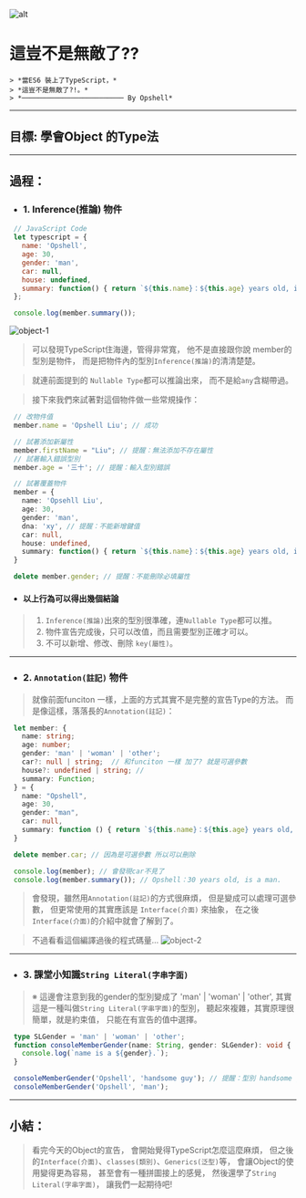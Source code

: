 ![alt](https://)

# 這豈不是無敵了??
	> *當ES6 裝上了TypeScript，*
	> *這豈不是無敵了?!。*
	> *───────────────────────── By Opshell*

---
## 目標: 學會Object 的Type法

---
## 過程：
   - ### 1. Inference(推論) 物件
   ```javascript
    // JavaScript Code
    let typescript = {
      name: 'Opshell',
      age: 30,
      gender: 'man',
      car: null,
      house: undefined,
      summary: function() { return `${this.name}：${this.age} years old, is a ${this.name}.`; }
    };

    console.log(member.summary());
   ```
![object-1](https://)
   > 可以發現TypeScript住海邊，管得非常寬，
   > 他不是直接跟你說 member的型別是物件，
   > 而是把物件內的型別`Inference(推論)`的清清楚楚。

   > 就連前面提到的 `Nullable Type`都可以推論出來，
   > 而不是給`any`含糊帶過。

   > 接下來我們來試著對這個物件做一些常規操作：
   ```typescript
    // 改物件值
    member.name = 'Opshell Liu'; // 成功

    // 試著添加新屬性
    member.firstName = "Liu"; // 提醒：無法添加不存在屬性
    // 試著輸入錯誤型別
    member.age = '三十'; // 提醒：輸入型別錯誤

    // 試著覆蓋物件
    member = {
      name: 'Opsehll Liu',
      age: 30,
      gender: 'man',
      dna: 'xy', // 提醒：不能新增鍵值
      car: null,
      house: undefined,
      summary: function() { return `${this.name}：${this.age} years old, is a ${this.gender}.`; }
    }

    delete member.gender; // 提醒：不能刪除必填屬性
   ```
   - #### 以上行為可以得出幾個結論
   > 1. `Inference(推論)`出來的型別很準確，連`Nullable Type`都可以推。
   > 2. 物件宣告完成後，只可以改值，而且需要型別正確才可以。
   > 3. 不可以新增、修改、刪除 `key(屬性)`。

---
   - ### 2. `Annotation(註記)` 物件
   > 就像前面funciton 一樣，上面的方式其實不是完整的宣告Type的方法。
   > 而是像這樣，落落長的`Annotation(註記)`：
   ```typescript
    let member: {
      name: string;
      age: number;
      gender: 'man' | 'woman' | 'other';
      car?: null | string;  // 和funciton 一樣 加了? 就是可選參數
      house?: undefined | string; //
      summary: Function;
    } = {
      name: "Opshell",
      age: 30,
      gender: "man",
      car: null,
      summary: function () { return `${this.name}：${this.age} years old, is a ${this.gender}.`; }
    }

    delete member.car; // 因為是可選參數 所以可以刪除

    console.log(member); // 會發現car不見了
    console.log(member.summary()); // Opshell：30 years old, is a man.
   ```
   > 會發現，雖然用`Annotation(註記)`的方式很麻煩，
   > 但是變成可以處理可選參數，
   > 但更常使用的其實應該是 `Interface(介面)` 來抽象，
   > 在之後`Interface(介面)`的介紹中就會了解到了。

   > 不過看看這個編譯過後的程式碼量...
![object-2](https://)

---
   - ### 3. 課堂小知識`String Literal(字串字面)`
   > ※  這邊會注意到我的gender的型別變成了 'man' | 'woman' | 'other',
   >     其實這是一種叫做`String Literal(字串字面)`的型別，
   >     聽起來複雜，其實原理很簡單，就是約束值，
   >     只能在有宣告的值中選擇。
   ```typescript
    type SLGender = 'man' | 'woman' | 'other';
    function consoleMemberGender(name: String, gender: SLGender): void {
      console.log(`name is a ${gender}.`);
    }

    consoleMemberGender('Opshell', 'handsome guy'); // 提醒：型別 handsome guy 不可指派給 SLGender 型別的參數
    consoleMemberGender('Opshell', 'man');
   ```

---
## 小結：
   > 看完今天的Object的宣告，
   > 會開始覺得TypeScript怎麼這麼麻煩，
   > 但之後的`Interface(介面)`、`classes(類別)`、`Generics(泛型)`等，
   > 會讓Object的使用變得更為容易，
   > 甚至會有一種拼圖接上的感覺，
   > 然後還學了`String Literal(字串字面)`，
   > 讓我們一起期待吧!
